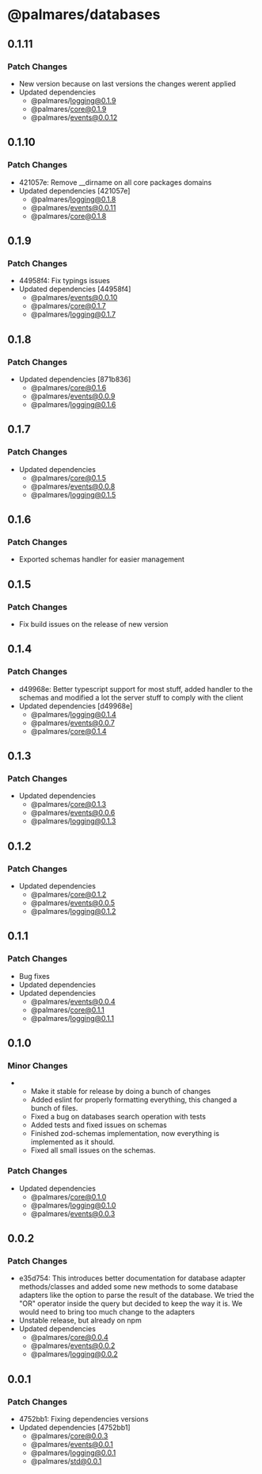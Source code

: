 # @palmares/databases

## 0.1.11

### Patch Changes

- New version because on last versions the changes werent applied
- Updated dependencies
  - @palmares/logging@0.1.9
  - @palmares/core@0.1.9
  - @palmares/events@0.0.12

## 0.1.10

### Patch Changes

- 421057e: Remove \_\_dirname on all core packages domains
- Updated dependencies [421057e]
  - @palmares/logging@0.1.8
  - @palmares/events@0.0.11
  - @palmares/core@0.1.8

## 0.1.9

### Patch Changes

- 44958f4: Fix typings issues
- Updated dependencies [44958f4]
  - @palmares/events@0.0.10
  - @palmares/core@0.1.7
  - @palmares/logging@0.1.7

## 0.1.8

### Patch Changes

- Updated dependencies [871b836]
  - @palmares/core@0.1.6
  - @palmares/events@0.0.9
  - @palmares/logging@0.1.6

## 0.1.7

### Patch Changes

- Updated dependencies
  - @palmares/core@0.1.5
  - @palmares/events@0.0.8
  - @palmares/logging@0.1.5

## 0.1.6

### Patch Changes

- Exported schemas handler for easier management

## 0.1.5

### Patch Changes

- Fix build issues on the release of new version

## 0.1.4

### Patch Changes

- d49968e: Better typescript support for most stuff, added handler to the schemas and modified a lot the server stuff to comply with the client
- Updated dependencies [d49968e]
  - @palmares/logging@0.1.4
  - @palmares/events@0.0.7
  - @palmares/core@0.1.4

## 0.1.3

### Patch Changes

- Updated dependencies
  - @palmares/core@0.1.3
  - @palmares/events@0.0.6
  - @palmares/logging@0.1.3

## 0.1.2

### Patch Changes

- Updated dependencies
  - @palmares/core@0.1.2
  - @palmares/events@0.0.5
  - @palmares/logging@0.1.2

## 0.1.1

### Patch Changes

- Bug fixes
- Updated dependencies
- Updated dependencies
  - @palmares/events@0.0.4
  - @palmares/core@0.1.1
  - @palmares/logging@0.1.1

## 0.1.0

### Minor Changes

- - Make it stable for release by doing a bunch of changes
  - Added eslint for properly formatting everything, this changed a bunch of files.
  - Fixed a bug on databases search operation with tests
  - Added tests and fixed issues on schemas
  - Finished zod-schemas implementation, now everything is implemented as it should.
  - Fixed all small issues on the schemas.

### Patch Changes

- Updated dependencies
  - @palmares/core@0.1.0
  - @palmares/logging@0.1.0
  - @palmares/events@0.0.3

## 0.0.2

### Patch Changes

- e35d754: This introduces better documentation for database adapter methods/classes and added some new methods to some database adapters like the option to parse the result of the database. We tried the "OR" operator inside the query but decided to keep the way it is. We would need to bring too much change to the adapters
- Unstable release, but already on npm
- Updated dependencies
  - @palmares/core@0.0.4
  - @palmares/events@0.0.2
  - @palmares/logging@0.0.2

## 0.0.1

### Patch Changes

- 4752bb1: Fixing dependencies versions
- Updated dependencies [4752bb1]
  - @palmares/core@0.0.3
  - @palmares/events@0.0.1
  - @palmares/logging@0.0.1
  - @palmares/std@0.0.1
